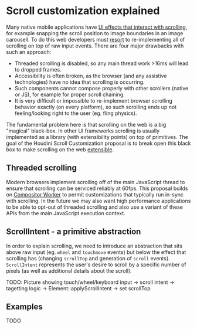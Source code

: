 # Scroll customization explained

Many native mobile applications have [UI effects that interact with scrolling](https://github.com/w3c/css-houdini-drafts/blob/master/scroll-customization-api/UseCases.md), for example snapping the scroll position to image boundaries in an image carousell.  To do this web developers must [resort](http://cubiq.org/iscroll-5) to re-implementing all of scrolling on top of raw input events. There are four major drawbacks with such an approach:
- Threaded scrolling is disabled, so any main thread work >16ms will lead to dropped frames.
- Accessibility is often broken, as the browser (and any assistive technologies) have no idea that scrolling is occurring.
- Such components cannot compose properly with other scrollers (native or JS), for example for proper scroll chaining.
- It is very difficult or impossible to re-implement browser scrolling behavior exactly (on every platform), so such scrolling ends up not feeling/looking right to the user (eg. fling physics).

The fundamental problem here is that scrolling on the web is a big "magical" black-box.  In other UI frameworks scrolling is usually implemented as a library (with extensibility points) on top of primitives.  The goal of the Houdini Scroll Customization proposal is to break open this black box to make scrolling on the web [extensible](https://extensiblewebmanifesto.org/).

## Threaded scrolling

Modern browsers implement scrolling off of the main JavaScript thread to ensure that scrolling can be serviced reliably at 60fps.  This proposal builds on [Compositor Worker](https://github.com/ianvollick/css-houdini-drafts/blob/master/composited-scrolling-and-animation/Explainer.md) to permit customizations that typically run in-sync with scrolling.  In the future we may also want high performance applications to be able to opt-out of threaded scrolling and also use a variant of these APIs from the main JavaScript execution context.

## ScrollIntent - a primitive abstraction

In order to explain scrolling, we need to introduce an abstraction that sits above raw input (eg. `wheel` and `touchmove` events) but below the effect that scrolling has (changing `scrollTop` and generation of `scroll` events).  `ScrollIntent` represents the user's desire to scroll by a specific number of pixels (as well as additional details about the scroll).  

TODO: Picture showing touch/wheel/keyboard input -> scroll intent -> tagetting logic -> Element::applyScrollIntent -> set scrollTop

## Examples

TODO
